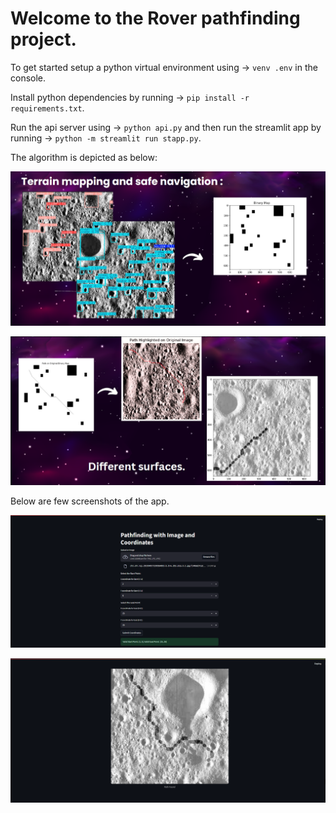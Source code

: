 # Welcome to the Rover pathfinding project.

To get started setup a python virtual environment using -> `venv .env` in the console.

Install python dependencies by running -> `pip install -r requirements.txt`.

Run the api server using -> `python api.py` and then run the streamlit app by running -> `python -m streamlit run stapp.py`.

The algorithm is depicted as below:

![Explaination page 1](assets/Roverexp_1.png)

![Explaination page 2](assets/Roverexp_2.png)

Below are few screenshots of the app. 

![App screen](assets/appscr.png)

![Rover path output](assets/output1.png)
